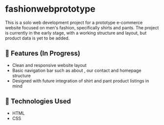 # fashionwebprototype

This is a solo web development project for a prototype e-commerce website focused on men's fashion, specifically shirts and pants. The project is currently in the early stage, with a working structure and layout, but product data is yet to be added.

## 🚀 Features (In Progress)

- Clean and responsive website layout
- Basic navigation bar such as about , our contact and homepage structure
- Designed with future integration of shirt and pant product listings in mind

## 🔧 Technologies Used

- HTML
- CSS



